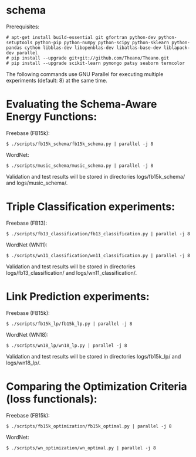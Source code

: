 # schema

Prerequisites:

    # apt-get install build-essential git gfortran python-dev python-setuptools python-pip python-numpy python-scipy python-sklearn python-pandas cython libblas-dev libopenblas-dev libatlas-base-dev liblapack-dev parallel
    # pip install --upgrade git+git://github.com/Theano/Theano.git
    # pip install --upgrade scikit-learn pymongo patsy seaborn termcolor

The following commands use GNU Parallel for executing multiple experiments (default: 8) at the same time.

# Evaluating the Schema-Aware Energy Functions:

Freebase (FB15k):

    $ ./scripts/fb15k_schema/fb15k_schema.py | parallel -j 8

WordNet:

    $ ./scripts/music_schema/music_schema.py | parallel -j 8

Validation and test results will be stored in directories logs/fb15k_schema/ and logs/music_schema/.

# Triple Classification experiments:

Freebase (FB13):

    $ ./scripts/fb13_classification/fb13_classification.py | parallel -j 8

WordNet (WN11):

    $ ./scripts/wn11_classification/wn11_classification.py | parallel -j 8

Validation and test results will be stored in directories logs/fb13_classification/ and logs/wn11_classification/.

# Link Prediction experiments:

Freebase (FB15k):

    $ ./scripts/fb15k_lp/fb15k_lp.py | parallel -j 8

WordNet (WN18):

    $ ./scripts/wn18_lp/wn18_lp.py | parallel -j 8

Validation and test results will be stored in directories logs/fb15k_lp/ and logs/wn18_lp/.

# Comparing the Optimization Criteria (loss functionals):

Freebase (FB15k):

    $ ./scripts/fb15k_optimization/fb15k_optimal.py | parallel -j 8

WordNet:

    $ ./scripts/wn_optimization/wn_optimal.py | parallel -j 8
